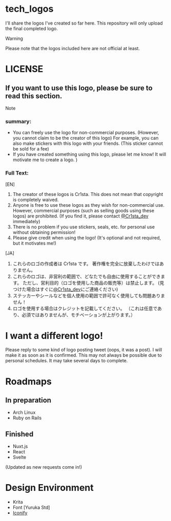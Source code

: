 # tech_logos
I'll share the logos I've created so far here.
This repository will only upload the final completed logo.
> [!WARNING]
> Please note that the logos included here are not official at least.

# LICENSE
## If you want to use this logo, please be sure to read this section.
> [!NOTE]
> ### summary:
> - You can freely use the logo for non-commercial purposes. (However, you cannot claim to be the creator of this logo)
> For example, you can also make stickers with this logo with your friends. (This sticker cannot be sold for a fee)
> - If you have created something using this logo, please let me know! It will motivate me to create a logo. )

### Full Text:
[EN]
1. The creator of these logos is Cr1sta. This does not mean that copyright is completely waived.
2. Anyone is free to use these logos as they wish for non-commercial use. However, commercial purposes (such as selling goods using these logos) are prohibited. (If you find it, please contact [@Cr1sta_dev](https://x.com/Cr1sta_dev) immediately)
3. There is no problem if you use stickers, seals, etc. for personal use without obtaining permission!
4. Please give credit when using the logo! (It's optional and not required, but it motivates me!)

[JA]
1. これらのロゴの作成者は Cr1sta です。 著作権を完全に放棄したわけではありません。
2. これらのロゴは、非営利の範囲で、どなたでも自由に使用することができます。 ただし、営利目的（ロゴを使用した商品の販売等）は禁止します。 (見つけた場合はすぐに[@Cr1sta_dev](https://x.com/Cr1sta_dev)にご連絡ください)
3. ステッカーやシールなどを個人使用の範囲で許可なく使用しても問題ありません！
4. ロゴを使用する場合はクレジットを記載してください。 （これは任意であり、必須ではありませんが、モチベーションが上がります。）

# I want a different logo!
Please reply to some kind of logo posting tweet (oops, it was a post). I will make it as soon as it is confirmed.
This may not always be possible due to personal schedules. It may take several days to complete.

# Roadmaps
## In preparation
- Arch Linux
- Ruby on Rails

## Finished
- Nuxt.js
- React
- Svelte
  
(Updated as new requests come in!)

# Design Environment
- Krita
- Font [Yuruka Std]
- [Iconify](https://iconify.design)

